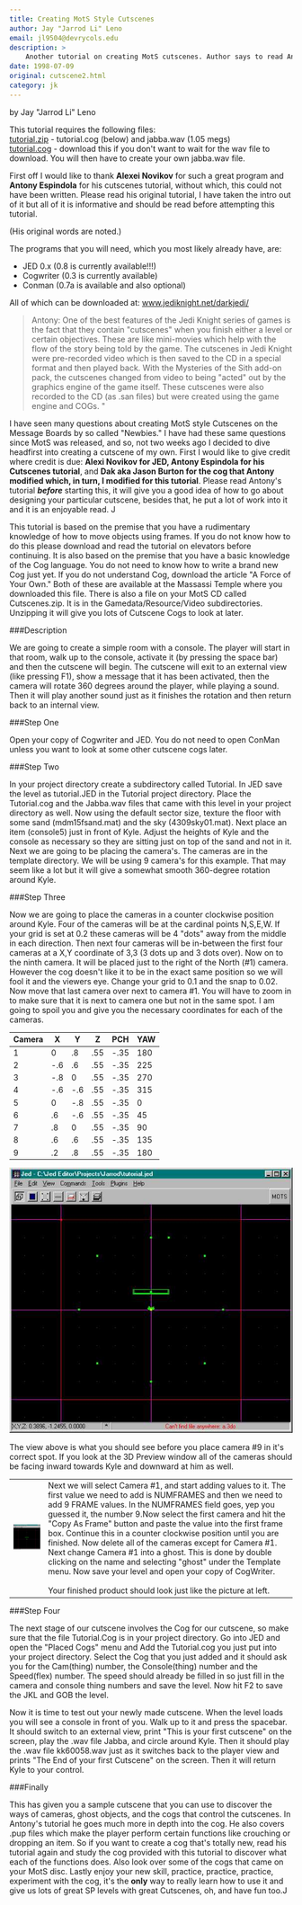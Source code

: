 ```yaml
---
title: Creating MotS Style Cutscenes
author: Jay "Jarrod Li" Leno
email: jl9504@devrycols.edu
description: >
    Another tutorial on creating MotS cutscenes. Author says to read Antony Espindola's tutorial before this one.
date: 1998-07-09
original: cutscene2.html
category: jk
---
```


by Jay "Jarrod Li" Leno
  
This tutorial requires the following files:  
[tutorial.zip](tutorial.zip) - tutorial.cog (below) and jabba.wav (1.05
megs)  
[tutorial.cog](tutorial.cog) - download this if you don't want to wait
for the wav file to download. You will then have to create your own
jabba.wav file.  
  
First off I would like to thank **Alexei Novikov** for such a great
program and **Antony Espindola** for his cutscenes tutorial, without which,
this could not have been written. Please read his original tutorial, I
have taken the intro out of it but all of it is informative and should
be read before attempting this tutorial.

(His original words are noted.)

The programs that you will need, which you most likely already have,
are:

- JED 0.x (0.8 is currently available\!\!\!)
- Cogwriter (0.3 is currently available)
- Conman (0.7a is available and also optional)

All of which can be downloaded at: www.jediknight.net/darkjedi/

>Antony: One of the best features of the Jedi Knight series of games is the
>fact that they contain "cutscenes" when you finish either a level or
>certain objectives. These are like mini-movies which help with the flow
>of the story being told by the game. The cutscenes in Jedi Knight were
>pre-recorded video which is then saved to the CD in a special format and
>then played back. With the Mysteries of the Sith add-on pack, the
>cutscenes changed from video to being "acted" out by the graphics engine
>of the game itself. These cutscenes were also recorded to the CD (as
>.san files) but were created using the game engine and COGs. "

I have seen many questions about creating MotS style Cutscenes on the
Message Boards by so called "Newbies." I have had these same questions
since MotS was released, and so, not two weeks ago I decided to dive
headfirst into creating a cutscene of my own. First I would like to give
credit where credit is due: __Alexi Novikov for JED, Antony Espindola for his Cutscenes tutorial__,
and __Dak aka Jason Burton for the cog that Antony modified which, in turn, I modified for this tutorial__.
Please read Antony's tutorial ***before*** starting this,
it will give you a good idea of how to go about designing your
particular cutscene, besides that, he put a lot of work into it and it
is an enjoyable read. J

This tutorial is based on the premise that you have a rudimentary
knowledge of how to move objects using frames. If you do not know how to
do this please download and read the tutorial on elevators before
continuing. It is also based on the premise that you have a basic
knowledge of the Cog language. You do not need to know how to write a
brand new Cog just yet. If you do not understand Cog, download the
article "A Force of Your Own." Both of these are available at the
Massassi Temple where you downloaded this file. There is also a file on
your MotS CD called Cutscenes.zip. It is in the Gamedata/Resource/Video
subdirectories. Unzipping it will give you lots of Cutscene Cogs to look
at later.

###Description

We are going to create a simple room with a console. The player will
start in that room, walk up to the console, activate it (by pressing the
space bar) and then the cutscene will begin. The cutscene will exit to
an external view (like pressing F1), show a message that it has been
activated, then the camera will rotate 360 degrees around the player,
while playing a sound. Then it will play another sound just as it
finishes the rotation and then return back to an internal view.

###Step One

Open your copy of Cogwriter and JED. You do not need to open ConMan
unless you want to look at some other cutscene cogs later.

###Step Two

In your project directory create a subdirectory called Tutorial. In JED
save the level as tutorial.JED in the Tutorial project directory. Place
the Tutorial.cog and the Jabba.wav files that came with this level in
your project directory as well. Now using the default sector size,
texture the floor with some sand (mdm15fsand.mat) and the sky
(4309sky01.mat). Next place an item (console5) just in front of Kyle.
Adjust the heights of Kyle and the console as necessary so they are
sitting just on top of the sand and not in it. Next we are going to be
placing the camera's. The cameras are in the template directory. We will
be using 9 camera's for this example. That may seem like a lot but it
will give a somewhat smooth 360-degree rotation around Kyle.

###Step Three

Now we are going to place the cameras in a counter clockwise position
around Kyle. Four of the cameras will be at the cardinal points N,S,E,W.
If your grid is set at 0.2 these cameras will be 4 "dots" away from the
middle in each direction. Then next four cameras will be in-between the
first four cameras at a X,Y coordinate of 3,3 (3 dots up and 3 dots
over). Now on to the ninth camera. It will be placed just to the right
of the North (\#1) camera. However the cog doesn't like it to be in the
exact same position so we will fool it and the viewers eye. Change your
grid to 0.1 and the snap to 0.02. Now move that last camera over next to
camera \#1. You will have to zoom in to make sure that it is next to
camera one but not in the same spot. I am going to spoil you and give
you the necessary coordinates for each of the cameras.

| Camera | X    | Y    | Z   | PCH   | YAW |
| ------ | ---- | ---- | --- | ----- | --- |
| 1      | 0    | .8   | .55 | \-.35 | 180 |
| 2      | \-.6 | .6   | .55 | \-.35 | 225 |
| 3      | \-.8 | 0    | .55 | \-.35 | 270 |
| 4      | \-.6 | \-.6 | .55 | \-.35 | 315 |
| 5      | 0    | \-.8 | .55 | \-.35 | 0   |
| 6      | .6   | \-.6 | .55 | \-.35 | 45  |
| 7      | .8   | 0    | .55 | \-.35 | 90  |
| 8      | .6   | .6   | .55 | \-.35 | 135 |
| 9      | .2   | .8   | .55 | \-.35 | 180 |
  
![](jed1.jpg)  

The view above is what you should see before you place camera \#9 in
it's correct spot. If you look at the 3D Preview window all of the
cameras should be facing inward towards Kyle and downward at him as
well.

|               |        |
| ------------- | ------ |
| ![](jed2.jpg) | Next we will select Camera \#1, and start adding values to it. The first value we need to add is NUMFRAMES and then we need to add 9 FRAME values. In the NUMFRAMES field goes, yep you guessed it, the number 9.Now select the first camera and hit the "Copy As Frame" button and paste the value into the first frame box. Continue this in a counter clockwise position until you are finished. Now delete all of the cameras except for Camera \#1. Next change Camera \#1 into a ghost. This is done by double clicking on the name and selecting "ghost" under the Template menu. Now save your level and open your copy of CogWriter.<br/><br/>Your finished product should look just like the picture at left. |
  
###Step Four

The next stage of our cutscene involves the Cog for our cutscene, so
make sure that the file Tutorial.Cog is in your project directory. Go
into JED and open the "Placed Cogs" menu and Add the Tutorial.cog you
just put into your project directory. Select the Cog that you just added
and it should ask you for the Cam(thing) number, the Console(thing)
number and the Speed(flex) number. The speed should already be filled in
so just fill in the camera and console thing numbers and save the level.
Now hit F2 to save the JKL and GOB the level.

Now it is time to test out your newly made cutscene. When the level
loads you will see a console in front of you. Walk up to it and press
the spacebar. It should switch to an external view, print "This is your
first cutscene" on the screen, play the .wav file Jabba, and circle
around Kyle. Then it should play the .wav file kk60058.wav just as it
switches back to the player view and prints "The End of your first
Cutscene" on the screen. Then it will return Kyle to your control.

###Finally

This has given you a sample cutscene that you can use to discover the
ways of cameras, ghost objects, and the cogs that control the cutscenes.
In Antony's tutorial he goes much more in depth into the cog. He also
covers .pup files which make the player perform certain functions like
crouching or dropping an item. So if you want to create a cog that's
totally new, read his tutorial again and study the cog provided with
this tutorial to discover what each of the functions does. Also look
over some of the cogs that came on your MotS disc. Lastly enjoy your new
skill, practice, practice, practice, experiment with the cog, it's the
**only** way to really learn how to use it
and give us lots of great SP levels with great Cutscenes, oh, and have
fun too.J
